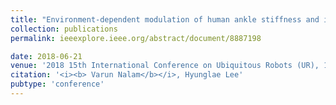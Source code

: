 ```yaml
---
title: "Environment-dependent modulation of human ankle stiffness and its implication for the design of lower extremity robots"
collection: publications
permalink: ieeexplore.ieee.org/abstract/document/8887198

date: 2018-06-21
venue: '2018 15th International Conference on Ubiquitous Robots (UR), 112-118,<b> Best Student Paper</b>'
citation: '<i><b> Varun Nalam</b></i>, Hyunglae Lee'
pubtype: 'conference'
---
```

